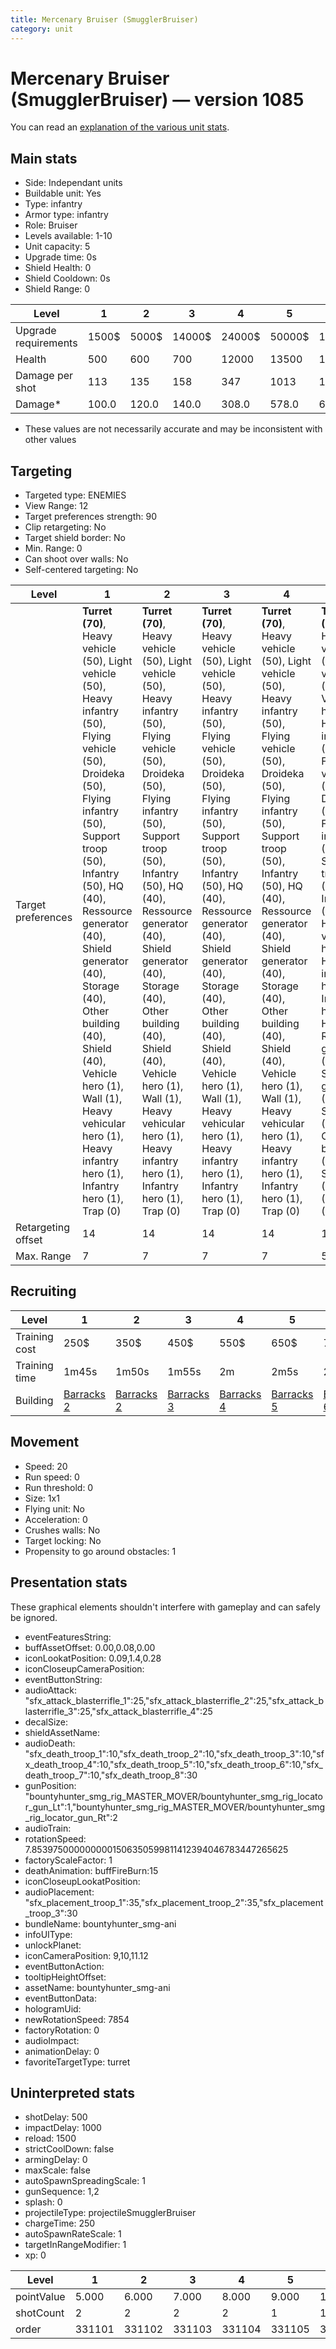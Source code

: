 ```yaml
---
title: Mercenary Bruiser (SmugglerBruiser)
category: unit
---
```


# Mercenary Bruiser (SmugglerBruiser) — version 1085

You can read an [explanation  of the various unit stats](unitexplained.md).

## Main stats

  * Side: Independant units
  * Buildable unit: Yes
  * Type: infantry
  * Armor type: infantry
  * Role: Bruiser
  * Levels available: 1-10
  * Unit capacity: 5
  * Upgrade time: 0s
  * Shield Health: 0
  * Shield Cooldown: 0s
  * Shield Range: 0

|Level               |1    |2    |3     |4     |5     |6      |7      |8      |9       |10      |
|--------------------|-----|-----|------|------|------|-------|-------|-------|--------|--------|
|Upgrade requirements|1500$|5000$|14000$|24000$|50000$|100000$|200000$|750000$|2000000$|4000000$|
|Health              |500  |600  |700   |12000 |13500 |15000  |16500  |18000  |19500   |22500   |
|Damage per shot     |113  |135  |158   |347   |1013  |1125   |1238   |1350   |1463    |1688    |
|Damage*             |100.0|120.0|140.0 |308.0 |578.0 |642.0  |707.0  |771.0  |836.0   |964.0   |

* These values are not necessarily accurate and may be inconsistent with other values

## Targeting

  * Targeted type: ENEMIES
  * View Range: 12
  * Target preferences strength: 90
  * Clip retargeting: No
  * Target shield border: No
  * Min. Range: 0
  * Can shoot over walls: No
  * Self-centered targeting: No

|Level             |1                                                                                                                                                                                                                                                                                                                                                                                              |2                                                                                                                                                                                                                                                                                                                                                                                              |3                                                                                                                                                                                                                                                                                                                                                                                              |4                                                                                                                                                                                                                                                                                                                                                                                              |5                                                                                                                                                                                                                                                                                                                                                                                                  |6                                                                                                                                                                                                                                                                                                                                                                                                  |7                                                                                                                                                                                                                                                                                                                                                                                                  |8                                                                                                                                                                                                                                                                                                                                                                                                  |9                                                                                                                                                                                                                                                                                                                                                                                                  |10                                                                                                                                                                                                                                                                                                                                                                                                 |
|------------------|-----------------------------------------------------------------------------------------------------------------------------------------------------------------------------------------------------------------------------------------------------------------------------------------------------------------------------------------------------------------------------------------------|-----------------------------------------------------------------------------------------------------------------------------------------------------------------------------------------------------------------------------------------------------------------------------------------------------------------------------------------------------------------------------------------------|-----------------------------------------------------------------------------------------------------------------------------------------------------------------------------------------------------------------------------------------------------------------------------------------------------------------------------------------------------------------------------------------------|-----------------------------------------------------------------------------------------------------------------------------------------------------------------------------------------------------------------------------------------------------------------------------------------------------------------------------------------------------------------------------------------------|---------------------------------------------------------------------------------------------------------------------------------------------------------------------------------------------------------------------------------------------------------------------------------------------------------------------------------------------------------------------------------------------------|---------------------------------------------------------------------------------------------------------------------------------------------------------------------------------------------------------------------------------------------------------------------------------------------------------------------------------------------------------------------------------------------------|---------------------------------------------------------------------------------------------------------------------------------------------------------------------------------------------------------------------------------------------------------------------------------------------------------------------------------------------------------------------------------------------------|---------------------------------------------------------------------------------------------------------------------------------------------------------------------------------------------------------------------------------------------------------------------------------------------------------------------------------------------------------------------------------------------------|---------------------------------------------------------------------------------------------------------------------------------------------------------------------------------------------------------------------------------------------------------------------------------------------------------------------------------------------------------------------------------------------------|---------------------------------------------------------------------------------------------------------------------------------------------------------------------------------------------------------------------------------------------------------------------------------------------------------------------------------------------------------------------------------------------------|
|Target preferences|**Turret (70)**, Heavy vehicle (50), Light vehicle (50), Heavy infantry (50), Flying vehicle (50), Droideka (50), Flying infantry (50), Support troop (50), Infantry (50), HQ (40), Ressource generator (40), Shield generator (40), Storage (40), Other building (40), Shield (40), Vehicle hero (1), Wall (1), Heavy vehicular hero (1), Heavy infantry hero (1), Infantry hero (1), Trap (0)|**Turret (70)**, Heavy vehicle (50), Light vehicle (50), Heavy infantry (50), Flying vehicle (50), Droideka (50), Flying infantry (50), Support troop (50), Infantry (50), HQ (40), Ressource generator (40), Shield generator (40), Storage (40), Other building (40), Shield (40), Vehicle hero (1), Wall (1), Heavy vehicular hero (1), Heavy infantry hero (1), Infantry hero (1), Trap (0)|**Turret (70)**, Heavy vehicle (50), Light vehicle (50), Heavy infantry (50), Flying vehicle (50), Droideka (50), Flying infantry (50), Support troop (50), Infantry (50), HQ (40), Ressource generator (40), Shield generator (40), Storage (40), Other building (40), Shield (40), Vehicle hero (1), Wall (1), Heavy vehicular hero (1), Heavy infantry hero (1), Infantry hero (1), Trap (0)|**Turret (70)**, Heavy vehicle (50), Light vehicle (50), Heavy infantry (50), Flying vehicle (50), Droideka (50), Flying infantry (50), Support troop (50), Infantry (50), HQ (40), Ressource generator (40), Shield generator (40), Storage (40), Other building (40), Shield (40), Vehicle hero (1), Wall (1), Heavy vehicular hero (1), Heavy infantry hero (1), Infantry hero (1), Trap (0)|**Turret (70)**, Heavy vehicle (50), Light vehicle (50), Vehicle hero (50), Heavy infantry (50), Flying vehicle (50), Droideka (50), Flying infantry (50), Support troop (50), Infantry (50), Heavy vehicular hero (50), Heavy infantry hero (50), Infantry hero (50), HQ (40), Ressource generator (40), Shield generator (40), Storage (40), Other building (40), Shield (40), Wall (1), Trap (0)|**Turret (70)**, Heavy vehicle (50), Light vehicle (50), Vehicle hero (50), Heavy infantry (50), Flying vehicle (50), Droideka (50), Flying infantry (50), Support troop (50), Infantry (50), Heavy vehicular hero (50), Heavy infantry hero (50), Infantry hero (50), HQ (40), Ressource generator (40), Shield generator (40), Storage (40), Other building (40), Shield (40), Wall (1), Trap (0)|**Turret (70)**, Heavy vehicle (50), Light vehicle (50), Vehicle hero (50), Heavy infantry (50), Flying vehicle (50), Droideka (50), Flying infantry (50), Support troop (50), Infantry (50), Heavy vehicular hero (50), Heavy infantry hero (50), Infantry hero (50), HQ (40), Ressource generator (40), Shield generator (40), Storage (40), Other building (40), Shield (40), Wall (1), Trap (0)|**Turret (70)**, Heavy vehicle (50), Light vehicle (50), Vehicle hero (50), Heavy infantry (50), Flying vehicle (50), Droideka (50), Flying infantry (50), Support troop (50), Infantry (50), Heavy vehicular hero (50), Heavy infantry hero (50), Infantry hero (50), HQ (40), Ressource generator (40), Shield generator (40), Storage (40), Other building (40), Shield (40), Wall (1), Trap (0)|**Turret (70)**, Heavy vehicle (50), Light vehicle (50), Vehicle hero (50), Heavy infantry (50), Flying vehicle (50), Droideka (50), Flying infantry (50), Support troop (50), Infantry (50), Heavy vehicular hero (50), Heavy infantry hero (50), Infantry hero (50), HQ (40), Ressource generator (40), Shield generator (40), Storage (40), Other building (40), Shield (40), Wall (1), Trap (0)|**Turret (70)**, Heavy vehicle (50), Light vehicle (50), Vehicle hero (50), Heavy infantry (50), Flying vehicle (50), Droideka (50), Flying infantry (50), Support troop (50), Infantry (50), Heavy vehicular hero (50), Heavy infantry hero (50), Infantry hero (50), HQ (40), Ressource generator (40), Shield generator (40), Storage (40), Other building (40), Shield (40), Wall (1), Trap (0)|
|Retargeting offset|14                                                                                                                                                                                                                                                                                                                                                                                             |14                                                                                                                                                                                                                                                                                                                                                                                             |14                                                                                                                                                                                                                                                                                                                                                                                             |14                                                                                                                                                                                                                                                                                                                                                                                             |10                                                                                                                                                                                                                                                                                                                                                                                                 |10                                                                                                                                                                                                                                                                                                                                                                                                 |10                                                                                                                                                                                                                                                                                                                                                                                                 |10                                                                                                                                                                                                                                                                                                                                                                                                 |10                                                                                                                                                                                                                                                                                                                                                                                                 |10                                                                                                                                                                                                                                                                                                                                                                                                 |
|Max. Range        |7                                                                                                                                                                                                                                                                                                                                                                                              |7                                                                                                                                                                                                                                                                                                                                                                                              |7                                                                                                                                                                                                                                                                                                                                                                                              |7                                                                                                                                                                                                                                                                                                                                                                                              |5                                                                                                                                                                                                                                                                                                                                                                                                  |5                                                                                                                                                                                                                                                                                                                                                                                                  |5                                                                                                                                                                                                                                                                                                                                                                                                  |5                                                                                                                                                                                                                                                                                                                                                                                                  |5                                                                                                                                                                                                                                                                                                                                                                                                  |5                                                                                                                                                                                                                                                                                                                                                                                                  |

## Recruiting

|Level        |1                                  |2                                  |3                                  |4                                  |5                                  |6                                  |7                                  |8                                  |9                                  |10                                  |
|-------------|-----------------------------------|-----------------------------------|-----------------------------------|-----------------------------------|-----------------------------------|-----------------------------------|-----------------------------------|-----------------------------------|-----------------------------------|------------------------------------|
|Training cost|250$                               |350$                               |450$                               |550$                               |650$                               |750$                               |850$                               |950$                               |1050$                              |1150$                               |
|Training time|1m45s                              |1m50s                              |1m55s                              |2m                                 |2m5s                               |2m10s                              |2m15s                              |2m20s                              |2m25s                              |2m30s                               |
|Building     |[Barracks 2](smugglerBarracks.html)|[Barracks 2](smugglerBarracks.html)|[Barracks 3](smugglerBarracks.html)|[Barracks 4](smugglerBarracks.html)|[Barracks 5](smugglerBarracks.html)|[Barracks 6](smugglerBarracks.html)|[Barracks 7](smugglerBarracks.html)|[Barracks 8](smugglerBarracks.html)|[Barracks 9](smugglerBarracks.html)|[Barracks 10](smugglerBarracks.html)|

## Movement

  * Speed: 20
  * Run speed: 0
  * Run threshold: 0
  * Size: 1x1
  * Flying unit: No
  * Acceleration: 0
  * Crushes walls: No
  * Target locking: No
  * Propensity to go around obstacles: 1

## Presentation stats

These graphical elements shouldn't interfere with gameplay and can safely be ignored.

  * eventFeaturesString: 
  * buffAssetOffset: 0.00,0.08,0.00
  * iconLookatPosition: 0.09,1.4,0.28
  * iconCloseupCameraPosition: 
  * eventButtonString: 
  * audioAttack: "sfx_attack_blasterrifle_1":25,"sfx_attack_blasterrifle_2":25,"sfx_attack_blasterrifle_3":25,"sfx_attack_blasterrifle_4":25
  * decalSize: 
  * shieldAssetName: 
  * audioDeath: "sfx_death_troop_1":10,"sfx_death_troop_2":10,"sfx_death_troop_3":10,"sfx_death_troop_4":10,"sfx_death_troop_5":10,"sfx_death_troop_6":10,"sfx_death_troop_7":10,"sfx_death_troop_8":30
  * gunPosition: "bountyhunter_smg_rig_MASTER_MOVER/bountyhunter_smg_rig_locator_gun_Lt":1,"bountyhunter_smg_rig_MASTER_MOVER/bountyhunter_smg_rig_locator_gun_Rt":2
  * audioTrain: 
  * rotationSpeed: 7.8539750000000001506350599811412394046783447265625
  * factoryScaleFactor: 1
  * deathAnimation: buffFireBurn:15
  * iconCloseupLookatPosition: 
  * audioPlacement: "sfx_placement_troop_1":35,"sfx_placement_troop_2":35,"sfx_placement_troop_3":30
  * bundleName: bountyhunter_smg-ani
  * infoUIType: 
  * unlockPlanet: 
  * iconCameraPosition: 9,10,11.12
  * eventButtonAction: 
  * tooltipHeightOffset: 
  * assetName: bountyhunter_smg-ani
  * eventButtonData: 
  * hologramUid: 
  * newRotationSpeed: 7854
  * factoryRotation: 0
  * audioImpact: 
  * animationDelay: 0
  * favoriteTargetType: turret

## Uninterpreted stats

  * shotDelay: 500
  * impactDelay: 1000
  * reload: 1500
  * strictCoolDown: false
  * armingDelay: 0
  * maxScale: false
  * autoSpawnSpreadingScale: 1
  * gunSequence: 1,2
  * splash: 0
  * projectileType: projectileSmugglerBruiser
  * chargeTime: 250
  * autoSpawnRateScale: 1
  * targetInRangeModifier: 1
  * xp: 0

|Level     |1     |2     |3     |4     |5     |6     |7     |8     |9     |10    |
|----------|------|------|------|------|------|------|------|------|------|------|
|pointValue|5.000 |6.000 |7.000 |8.000 |9.000 |10.000|11.000|12.000|13.000|15.000|
|shotCount |2     |2     |2     |2     |1     |1     |1     |1     |1     |1     |
|order     |331101|331102|331103|331104|331105|331106|331107|331108|331109|331110|

